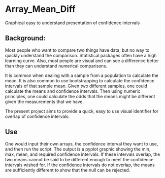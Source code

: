 # Array_Mean_Diff
Graphical easy to understand presentation of confidence intervals

## Background: 
Most people who want to compare two things have data, but no way to quickly understand the comparison. Statistical packages often have a high learning curve. Also, most people are visual and can see a difference better than they can understand numerical comparisons. 

It is common when dealing with a sample from a population to calculate the mean. It is also common to use bootstrapping to calculate the confidence intervals of that sample mean. Given two different samples, one could calculate the means and confidence intervals. Then using numeric principles, one could calculate the odds that the means might be different given the measurements that we have.

The present project aims to provide a quick, easy to use visual identifier for overlap of confidence intervals.

## Use
One would input their own arrays, the confidence interval they want to use, and then run the script. The output is a pyplot graphic showing the min, max, mean, and required confidence intervals. If these intervals overlap, the two means cannot be said to be different enough to meet the confidence intervals wished for. If the confidence intervals do not overlap, the means are sufficiently different to show that the null can be rejected.

